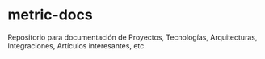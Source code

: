 # metric-docs
Repositorio para documentación de Proyectos, Tecnologías, Arquitecturas, Integraciones, Artículos interesantes, etc.
